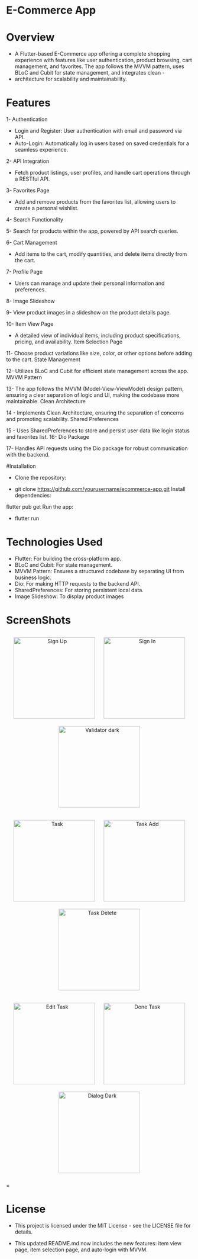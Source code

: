 # E-Commerce App
# Overview
- A Flutter-based E-Commerce app offering a complete shopping experience with features like user authentication, product browsing, cart management, and favorites. The app follows the MVVM pattern, uses BLoC and Cubit for state management, and integrates clean - 
-  architecture for scalability and maintainability.

# Features

 1- Authentication
- Login and Register: User authentication with email and password via API.
- Auto-Login: Automatically log in users based on saved credentials for a seamless experience.

2- API Integration

- Fetch product listings, user profiles, and handle cart operations through a RESTful API.

3- Favorites Page

- Add and remove products from the favorites list, allowing users to create a personal wishlist.

4- Search Functionality

5- Search for products within the app, powered by API search queries.

6- Cart Management

- Add items to the cart, modify quantities, and delete items directly from the cart.

7- Profile Page

- Users can manage and update their personal information and preferences.

8- Image Slideshow

9- View product images in a slideshow on the product details page.

10- Item View Page
- A detailed view of individual items, including product specifications, pricing, and availability.
Item Selection Page

11- Choose product variations like size, color, or other options before adding to the cart.
State Management

12- Utilizes BLoC and Cubit for efficient state management across the app.
MVVM Pattern

13- The app follows the MVVM (Model-View-ViewModel) design pattern, ensuring a clear separation of logic and UI, making the codebase more maintainable.
Clean Architecture

14 - Implements Clean Architecture, ensuring the separation of concerns and promoting scalability.
Shared Preferences

15 - Uses SharedPreferences to store and persist user data like login status and favorites list.
16- Dio Package

17- Handles API requests using the Dio package for robust communication with the backend.


#Installation
- Clone the repository:

- git clone https://github.com/yourusername/ecommerce-app.git
Install dependencies:


flutter pub get
Run the app:

- flutter run
# Technologies Used
- Flutter: For building the cross-platform app.
- BLoC and Cubit: For state management.
- MVVM Pattern: Ensures a structured codebase by separating UI from business logic.
- Dio: For making HTTP requests to the backend API.
- SharedPreferences: For storing persistent local data.
- Image Slideshow: To display product images


# ScreenShots

<p align="center">
  <img src="https://github.com/oso020/E-COMMESCE-ROUTE/blob/master/screen%20shots/spalsh.png" alt="Sign Up" width="220" style="margin: 10px;"/>
  <img src="https://github.com/oso020/E-COMMESCE-ROUTE/blob/master/screen%20shots/login.png" alt="Sign In" width="220" style="margin: 10px;"/>
     <img src="https://github.com/oso020/E-COMMESCE-ROUTE/blob/master/screen%20shots/register.png" alt="Validator dark" width="220" style="margin: 10px;"/>
</p>

<p align="center">
     <img src="https://github.com/oso020/E-COMMESCE-ROUTE/blob/master/screen%20shots/home.png" alt="Task" width="220" style="margin: 10px;"/>
  <img src="https://github.com/oso020/E-COMMESCE-ROUTE/blob/master/screen%20shots/products.png" alt="Task Add" width="220" style="margin: 10px;"/>
  <img src="https://github.com/oso020/E-COMMESCE-ROUTE/blob/master/screen%20shots/products%20detailes.png" alt="Task Delete" width="220" style="margin: 10px;"/>

</p>

<p align="center">
       <img src="https://github.com/oso020/E-COMMESCE-ROUTE/blob/master/screen%20shots/cart.png" alt="Edit Task" width="220" style="margin: 10px;"/>
  <img src="https://github.com/oso020/E-COMMESCE-ROUTE/blob/master/screen%20shots/favorite%20page.png" alt="Done Task" width="220" style="margin: 10px;"/>
    <img src="https://github.com/oso020/E-COMMESCE-ROUTE/blob/master/screen%20shots/profile%20page.png" alt="Dialog Dark" width="220" style="margin: 10px;"/>
</p>


=
# License
- This project is licensed under the MIT License - see the LICENSE file for details.

- This updated README.md now includes the new features: item view page, item selection page, and auto-login with MVVM.
